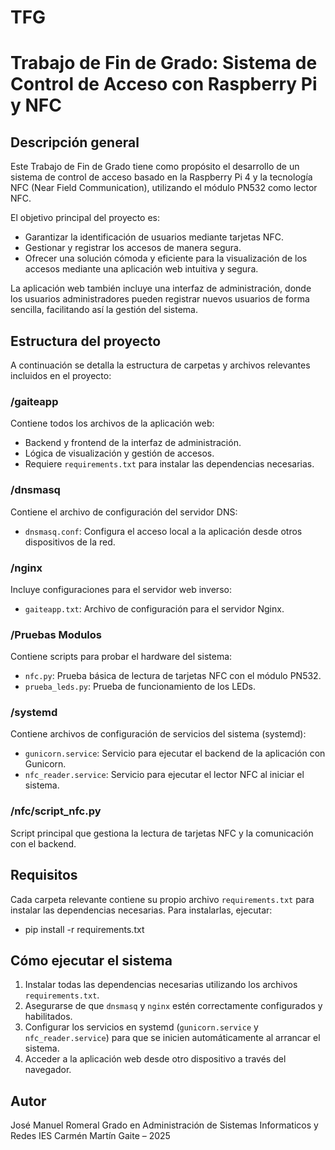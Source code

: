 # TFG

# Trabajo de Fin de Grado: Sistema de Control de Acceso con Raspberry Pi y NFC

## Descripción general

Este Trabajo de Fin de Grado tiene como propósito el desarrollo de un sistema de control de acceso basado en la Raspberry Pi 4 y la tecnología NFC (Near Field Communication), utilizando el módulo PN532 como lector NFC.

El objetivo principal del proyecto es:

- Garantizar la identificación de usuarios mediante tarjetas NFC.
- Gestionar y registrar los accesos de manera segura.
- Ofrecer una solución cómoda y eficiente para la visualización de los accesos mediante una aplicación web intuitiva y segura.

La aplicación web también incluye una interfaz de administración, donde los usuarios administradores pueden registrar nuevos usuarios de forma sencilla, facilitando así la gestión del sistema.

## Estructura del proyecto

A continuación se detalla la estructura de carpetas y archivos relevantes incluidos en el proyecto:

### /gaiteapp
Contiene todos los archivos de la aplicación web:
- Backend y frontend de la interfaz de administración.
- Lógica de visualización y gestión de accesos.
- Requiere `requirements.txt` para instalar las dependencias necesarias.

### /dnsmasq
Contiene el archivo de configuración del servidor DNS:
- `dnsmasq.conf`: Configura el acceso local a la aplicación desde otros dispositivos de la red.

### /nginx
Incluye configuraciones para el servidor web inverso:
- `gaiteapp.txt`: Archivo de configuración para el servidor Nginx.

### /Pruebas Modulos
Contiene scripts para probar el hardware del sistema:
- `nfc.py`: Prueba básica de lectura de tarjetas NFC con el módulo PN532.
- `prueba_leds.py`: Prueba de funcionamiento de los LEDs.

### /systemd
Contiene archivos de configuración de servicios del sistema (systemd):
- `gunicorn.service`: Servicio para ejecutar el backend de la aplicación con Gunicorn.
- `nfc_reader.service`: Servicio para ejecutar el lector NFC al iniciar el sistema.

### /nfc/script_nfc.py
Script principal que gestiona la lectura de tarjetas NFC y la comunicación con el backend.

## Requisitos

Cada carpeta relevante contiene su propio archivo `requirements.txt` para instalar las dependencias necesarias. Para instalarlas, ejecutar:

- pip install -r requirements.txt


## Cómo ejecutar el sistema

1. Instalar todas las dependencias necesarias utilizando los archivos `requirements.txt`.
2. Asegurarse de que `dnsmasq` y `nginx` estén correctamente configurados y habilitados.
3. Configurar los servicios en systemd (`gunicorn.service` y `nfc_reader.service`) para que se inicien automáticamente al arrancar el sistema.
4. Acceder a la aplicación web desde otro dispositivo a través del navegador.

## Autor

José Manuel Romeral 
Grado en Administración de Sistemas Informaticos y Redes 
IES Carmén Martín Gaite – 2025

